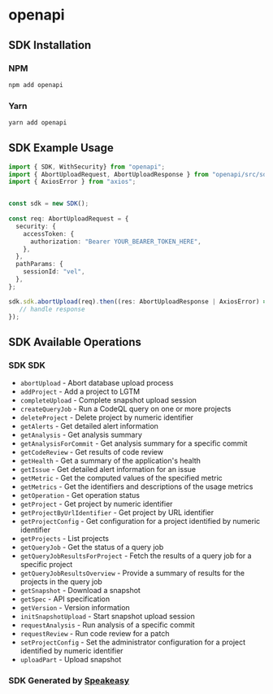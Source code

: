 # openapi

<!-- Start SDK Installation -->
## SDK Installation

### NPM

```bash
npm add openapi
```

### Yarn

```bash
yarn add openapi
```
<!-- End SDK Installation -->

<!-- Start SDK Example Usage -->
## SDK Example Usage

```typescript
import { SDK, WithSecurity} from "openapi";
import { AbortUploadRequest, AbortUploadResponse } from "openapi/src/sdk/models/operations";
import { AxiosError } from "axios";


const sdk = new SDK();
    
const req: AbortUploadRequest = {
  security: {
    accessToken: {
      authorization: "Bearer YOUR_BEARER_TOKEN_HERE",
    },
  },
  pathParams: {
    sessionId: "vel",
  },
};

sdk.sdk.abortUpload(req).then((res: AbortUploadResponse | AxiosError) => {
   // handle response
});
```
<!-- End SDK Example Usage -->

<!-- Start SDK Available Operations -->
## SDK Available Operations

### SDK SDK

* `abortUpload` - Abort database upload process
* `addProject` - Add a project to LGTM
* `completeUpload` - Complete snapshot upload session
* `createQueryJob` - Run a CodeQL query on one or more projects
* `deleteProject` - Delete project by numeric identifier
* `getAlerts` - Get detailed alert information
* `getAnalysis` - Get analysis summary
* `getAnalysisForCommit` - Get analysis summary for a specific commit
* `getCodeReview` - Get results of code review
* `getHealth` - Get a summary of the application's health
* `getIssue` - Get detailed alert information for an issue
* `getMetric` - Get the computed values of the specified metric
* `getMetrics` - Get the identifiers and descriptions of the usage metrics
* `getOperation` - Get operation status
* `getProject` - Get project by numeric identifier
* `getProjectByUrlIdentifier` - Get project by URL identifier
* `getProjectConfig` - Get configuration for a project identified by numeric identifier
* `getProjects` - List projects
* `getQueryJob` - Get the status of a query job
* `getQueryJobResultsForProject` - Fetch the results of a query job for a specific project
* `getQueryJobResultsOverview` - Provide a summary of results for the projects in the query job
* `getSnapshot` - Download a snapshot
* `getSpec` - API specification
* `getVersion` - Version information
* `initSnapshotUpload` - Start snapshot upload session
* `requestAnalysis` - Run analysis of a specific commit
* `requestReview` - Run code review for a patch
* `setProjectConfig` - Set the administrator configuration for a project identified by numeric identifier
* `uploadPart` - Upload snapshot

<!-- End SDK Available Operations -->

### SDK Generated by [Speakeasy](https://docs.speakeasyapi.dev/docs/using-speakeasy/client-sdks)

